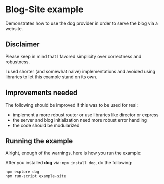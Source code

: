 # Blog-Site example

Demonstrates how to use the dog provider in order to serve the blog via a website.

## Disclaimer

Please keep in mind that I favored simplicity over correctness and robustness.

I used shorter (and somewhat naive) implementations and avoided using libraries to let this example stand on its own.

## Improvements needed

The following should be improved if this was to be used for real:

- implement a more robust router or use libraries like director or express
- the server and blog initialization need more robust error handling
- the code should be modularized

## Running the example

Alright, enough of the warnings, here is how you run the example:

After you installed **dog** via: `npm install dog`, do the following:

    npm explore dog
    npm run-script example-site
